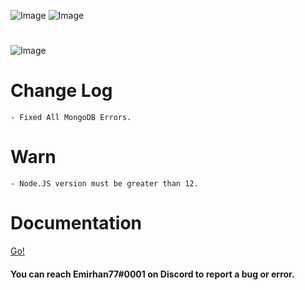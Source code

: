 ![Image](https://img.shields.io/npm/v/erax.db?color=%2351F9C0&label=erax.db)
![Image](https://img.shields.io/npm/dt/erax.db.svg?color=%2351FC0&maxAge=3600)

#

![Image](https://nodei.co/npm/erax.db.png?downloads=true&downloadRank=true&stars=true)

# Change Log

```npm
- Fixed All MongoDB Errors.
```

# Warn

```npm
- Node.JS version must be greater than 12.
```

# Documentation

<a href="https://eraxdb.js.org/documentation/">Go!</a>

#### You can reach Emirhan77#0001 on Discord to report a bug or error.

